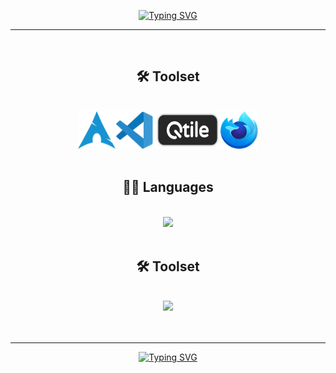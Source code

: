 <p align="center">
  <a href="https://git.io/typing-svg"><img src="https://readme-typing-svg.demolab.com?font=Cascadia+Code&weight=500&size=35&duration=2000&pause=800&color=ADD8E6&center=true&vCenter=true&width=435&lines=Hi+There!+%F0%9F%91%8B;I'm+Mohammed+Jabbar" alt="Typing SVG" /></a>
</p>

<hr /><br/>

<h2 align="center">🛠️ Toolset</h2>
<br/>
<div align="center">
    <img src="./arch.svg" height="60" width="60"><img src="./code.svg" height="60" width="60">  <img src="./qtile.png" height="60" width="105"><img src="./firefox.svg" height="60" width="60"> 
</div>
<br/>

<h2 align="center">👨‍💻 Languages</h2>
<br/>
<div align="center">
    <img src="https://skillicons.dev/icons?i=ts,php,nodejs,mysql,mongodb" /><br>
</div>
<br/>

<h2 align="center">🛠️ Toolset</h2>
<br/>
<div align="center">
  <img src="https://skillicons.dev/icons?i=react,nextjs,tailwind,bootstrap" /><br>
</div>
<br/>

<br/>
<hr/>
<p align="center">
  <a href="https://git.io/typing-svg"><img src="https://readme-typing-svg.demolab.com?font=Cascadia+Code&weight=500&size=22&duration=2000&pause=800&color=ADD8E6&center=true&vCenter=true&width=435&lines=Thanks+for+visiting!+%E2%9C%8C%EF%B8%8F;Shoot+me+a+message+on+Telegram;Always+learning%2C+never+not+growing;Full-stack%3F+more+like+full-snack;Teamwork+makes+the+dream+work" alt="Typing SVG" /></a>
</p>
